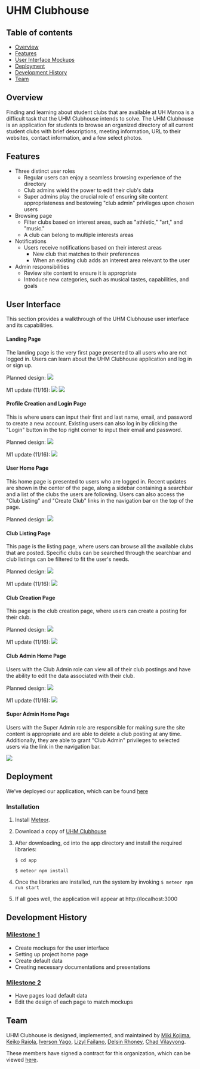 # UHM Clubhouse

## Table of contents

* [Overview](#overview)
* [Features](#features)
* [User Interface Mockups](#user-interface-mockups)
* [Deployment](#deployment)
* [Development History](#development-history)
* [Team](#team)


## Overview 
Finding and learning about student clubs that are available at UH Manoa is a difficult task that the UHM Clubhouse intends to solve. The UHM Clubhouse is an application for students to browse an organized directory of all current student clubs with brief descriptions, meeting information, URL to their websites, contact information, and a few select photos.

## Features
* Three distinct user roles
  * Regular users can enjoy a seamless browsing experience of the directory
  * Club admins wield the power to edit their club's data
  * Super admins play the crucial role of ensuring site content appropriateness and bestowing "club admin" privileges upon chosen users
* Browsing page
  * Filter clubs based on interest areas, such as "athletic," "art," and "music." 
  * A club can belong to multiple interests areas
* Notifications
  * Users receive notifications based on their interest areas
    * New club that matches to their preferences
    * When an existing club adds an interest area relevant to the user
* Admin responsibilities
  * Review site content to ensure it is appropriate
  * Introduce new categories, such as musical tastes, capabilities, and goals


## User Interface 
This section provides a walkthrough of the UHM Clubhouse user interface and its capabilities.

#### Landing Page
The landing page is the very first page presented to all users who are not logged in. Users can learn about the UHM Clubhouse application and log in or sign up.

Planned design:
<img src="images/landing.png">

M1 update (11/16):
<img src="images/m1-landing1.png">
<img src="images/m1-landing2.png">


#### Profile Creation and Login Page
This is where users can input their first and last name, email, and password to create a new account. Existing users can also log in by clicking the "Login" button in the top right corner to input their email and password.

Planned design:
<img src="images/signin.png">

M1 update (11/16):
<img src="images/m1-signin.png">

#### User Home Page
This home page is presented to users who are logged in. Recent updates are shown in the center of the page, along a sidebar containing a searchbar and a list of the clubs the users are following. Users can also access the "Club Listing" and "Create Club" links in the navigation bar on the top of the page.

Planned design:
<img src="images/user-landing.png">

#### Club Listing Page
This page is the listing page, where users can browse all the available clubs that are posted. Specific clubs can be searched through the searchbar and club listings can be filtered to fit the user's needs. 

Planned design:
<img src="images/club-listing.png">

M1 update (11/16):
<img src="images/m1-userclublisting.png">

#### Club Creation Page
This page is the club creation page, where users can create a posting for their club. 

Planned design:
<img src="images/create-club.png">

M1 update (11/16):
<img src="images/m1-createclubs.png">

#### Club Admin Home Page
Users with the Club Admin role can view all of their club postings and have the ability to edit the data associated with their club.

Planned design:
<img src="images/edit-club.png">

M1 update (11/16):
<img src="images/m1-useryourclubs.png">

#### Super Admin Home Page
Users with the Super Admin role are responsible for making sure the site content is appropriate and are able to delete a club posting at any time. Additionally, they are able to grant "Club Admin" privileges to selected users via the link in the navigation bar.

<img src="images/super-admin.png">

## Deployment
We’ve deployed our application, which can be found [here](http://24.144.116.33/)
### Installation
1. Install [Meteor](https://www.meteor.com/install).

2. Download a copy of [UHM Clubhouse](https://github.com/uhm-clubhouse/uhm-clubhouse) 
3. After downloading, cd into the app directory and install the required libraries:

    ``
    $ cd app
    ``

    ``
    $ meteor npm install
    ``
4. Once the libraries are installed, run the system by invoking
    ``
    $ meteor npm run start
    ``
5. If all goes well, the application will appear at http://localhost:3000

## Development History
### [Milestone 1](https://github.com/orgs/uhm-clubhouse/projects/2)
* Create mockups for the user interface
* Setting up project home page
* Create default data
* Creating necessary documentations and presentations

### [Milestone 2](https://github.com/orgs/uhm-clubhouse/projects/5)
* Have pages load default data
* Edit the design of each page to match mockups
     
## Team
UHM Clubhouse is designed, implemented, and maintained by [Miki Kojima](https://github.com/miki-x2), [Keiko Raiola](https://github.com/keikotr), [Iverson Yago](https://github.com/iversony1), [Lizyl Failano](https://github.com/lizylf), [Delsin Rhoney](https://github.com/DelsinRhoney), [Chad Vilayvong](https://github.com/Chadv2). 

These members have signed a contract for this organization, which can be viewed [here](https://docs.google.com/document/d/17iacQBDx85FvQOAC1Jws0_lws82LN-tlW3v9oX7Rp2A/edit?usp=sharing).


